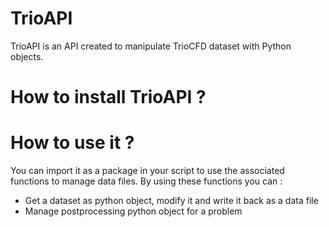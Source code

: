 # TrioAPI

TrioAPI is an API created to manipulate TrioCFD dataset with Python objects.

# How to install TrioAPI ?

# How to use it ?

You can import it as a package in your script to use the associated functions to manage data files.
By using these functions you can :
- Get a dataset as python object, modify it and write it back as a data file
- Manage postprocessing python object for a problem
